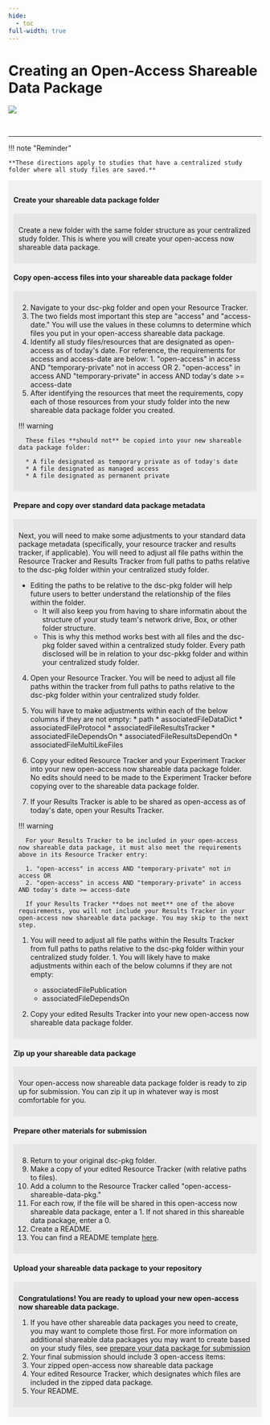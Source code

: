 ```yaml
---
hide:
  - toc
full-width: true
---
```


# Creating an Open-Access Shareable Data Package

  ![](../assets/prepare-sub-open.drawio)


<br>


---
!!! note "Reminder"

    **These directions apply to studies that have a centralized study folder where all study files are saved.**


<div markdown="1" style="background-color:rgba(0, 0, 0, 0.0470588); text-align:left; vertical-align: top; padding:10px 10px;">


#### Create your shareable data package folder

<div markdown="1" style="background-color:rgba(0, 0, 0, 0.0470588); text-align:left; vertical-align: top; padding:10px 10px; margin-bottom: 10px;">

Create a new folder with the same folder structure as your centralized study folder. This is where you will create your open-access now shareable data package.

</div>

#### Copy open-access files into your shareable data package folder

<div markdown="1" style="background-color:rgba(0, 0, 0, 0.0470588); text-align:left; vertical-align: top; padding:10px 10px; margin-bottom: 10px;">

2. Navigate to your dsc-pkg folder and open your Resource Tracker. 
  1. The two fields most important this step are "access" and "access-date." You will use the values in these columns to determine which files you put in your open-access shareable data package.
  2. Identify all study files/resources that are designated as open-access as of today's date. For reference, the requirements for access and access-date are below:
    1. "open-access" in access AND "temporary-private" not in access OR
    2. "open-access" in access AND "temporary-private" in access AND today's date >= access-date
3. After identifying the resources that meet the requirements, copy each of those resources from your study folder into the new shareable data package folder you created.
        
  !!! warning

      These files **should not** be copied into your new shareable data package folder:
    
      * A file designated as temporary private as of today's date
      * A file designated as managed access
      * A file designated as permanent private

</div>

#### Prepare and copy over standard data package metadata

<div markdown="1" style="background-color:rgba(0, 0, 0, 0.0470588); text-align:left; vertical-align: top; padding:10px 10px; margin-bottom: 10px;">

Next, you will need to make some adjustments to your standard data package metadata (specifically, your resource tracker and results tracker, if applicable). You will need to adjust all file paths within the Resource Tracker and Results Tracker from full paths to paths relative to the dsc-pkg folder within your centralized study folder.

* Editing the paths to be relative to the dsc-pkg folder will help future users to better understand the relationship of the files within the folder.
  * It will also keep you from having to share informatin about the structure of your study team's network drive, Box, or other folder structure.
  * This is why this method works best with all files and the dsc-pkg folder saved within a centralized study folder. Every path disclosed will be in relation to your dsc-pkkg folder and within your centralized study folder.

4. Open your Resource Tracker. You will be need to adjust all file paths within the tracker from full paths to paths relative to the dsc-pkg folder within your centralized study folder.
  1. You will have to make adjustments within each of the below columns if they are not empty: 
    * path
    * associatedFileDataDict
    * associatedFileProtocol
    * associatedFileResultsTracker
    * associatedFileDependsOn
    * associatedFileResultsDependOn
    * associatedFileMultiLikeFiles

5. Copy your edited Resource Tracker and your Experiment Tracker into your new open-access now shareable data package folder. No edits should need to be made to the Experiment Tracker before copying over to the shareable data package folder.

5. If your Results Tracker is able to be shared as open-access as of today's date, open your Results Tracker.

  !!! warning

      For your Results Tracker to be included in your open-access now shareable data package, it must also meet the requirements above in its Resource Tracker entry:
    
      1. "open-access" in access AND "temporary-private" not in access OR
      2. "open-access" in access AND "temporary-private" in access AND today's date >= access-date

      If your Results Tracker **does not meet** one of the above requirements, you will not include your Results Tracker in your open-access now shareable data package. You may skip to the next step.

  1. You will need to adjust all file paths within the Results Tracker from full paths to paths relative to the dsc-pkg folder within your centralized study folder.
    1. You will likely have to make adjustments within each of the below columns if they are not empty:
      * associatedFilePublication
      * associatedFileDependsOn

6. Copy your edited Results Tracker into your new open-access now shareable data package folder.

</div>

#### Zip up your shareable data package

<div markdown="1" style="background-color:rgba(0, 0, 0, 0.0470588); text-align:left; vertical-align: top; padding:10px 10px; margin-bottom: 10px;">

Your open-access now shareable data package folder is ready to zip up for submission. You can zip it up in whatever way is most comfortable for you.

</div>


#### Prepare other materials for submission

<div markdown="1" style="background-color:rgba(0, 0, 0, 0.0470588); text-align:left; vertical-align: top; padding:10px 10px; margin-bottom: 10px;">

8. Return to your original dsc-pkg folder. 
9. Make a copy of your edited Resource Tracker (with relative paths to files).
  1. Add a column to the Resource Tracker called "open-access-shareable-data-pkg."
  2. For each row, if the file will be shared in this open-access now shareable data package, enter a 1. If not shared in this shareable data package, enter a 0.
10. Create a README.
  1. You can find a README template [here](readme.md).

</div>

#### Upload your shareable data package to your repository

<div markdown="1" style="background-color:rgba(0, 0, 0, 0.0470588); text-align:left; vertical-align: top; padding:10px 10px; margin-bottom: 10px;">

**Congratulations! You are ready to upload your new open-access now shareable data package.**

1. If you have other shareable data packages you need to create, you may want to complete those first. For more information on additional shareable data packages you may want to create based on your study files, see [prepare your data package for submission](index.md)
2. Your final submission should include 3 open-access items:
  1. Your zipped open-access now shareable data package
  2. Your edited Resource Tracker, which designates which files are included in the zipped data package.
  3. Your README.

</div>
</div>

